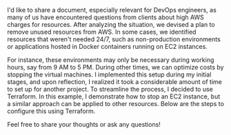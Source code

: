 I'd like to share a document, especially relevant for DevOps engineers, as many of us have encountered questions from clients about high AWS charges for resources. After analyzing the situation, we devised a plan to remove unused resources from AWS. In some cases, we identified resources that weren't needed 24/7, such as non-production environments or applications hosted in Docker containers running on EC2 instances.

For instance, these environments may only be necessary during working hours, say from 9 AM to 5 PM. During other times, we can optimize costs by stopping the virtual machines. I implemented this setup during my initial stages, and upon reflection, I realized it took a considerable amount of time to set up for another project. To streamline the process, I decided to use Terraform. In this example, I demonstrate how to stop an EC2 instance, but a similar approach can be applied to other resources. Below are the steps to configure this using Terraform.

Feel free to share your thoughts or ask any questions!
